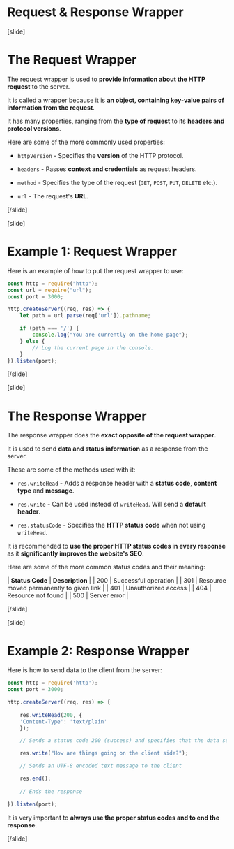 # Request & Response Wrapper

[slide]

# The Request Wrapper

The request wrapper is used to **provide information about the HTTP request** to the server.

It is called a wrapper because it is **an object, containing key-value pairs of information from the request**.

It has many properties, ranging from the **type of request** to its **headers and protocol versions**.

Here are some of the more commonly used properties:

- `httpVersion` - Specifies the **version** of the HTTP protocol.

- `headers` - Passes **context and credentials** as request headers.

- `method` - Specifies the type of the request (`GET`, `POST`, `PUT`, `DELETE` etc.).

- `url` - The request's **URL**.

[/slide]

[slide]

# Example 1: Request Wrapper

Here is an example of how to put the request wrapper to use:

```js
const http = require("http");
const url = require("url");
const port = 3000;

http.createServer((req, res) => {
    let path = url.parse(req['url']).pathname;

    if (path === '/') {
        console.log("You are currently on the home page");
    } else {
        // Log the current page in the console.
    }
}).listen(port);
```

[/slide]

[slide]

# The Response Wrapper

The response wrapper does the **exact opposite of the request wrapper**.

It is used to send **data and status information** as a response from the server.

These are some of the methods used with it: 

- `res.writeHead` - Adds a response header with a **status code**, **content type** and **message**.

- `res.write` - Can be used instead of `writeHead`. Will send a **default header**.

- `res.statusCode` - Specifies the **HTTP status code** when not using `writeHead`.

It is recommended to **use the proper HTTP status codes in every response** as it **significantly improves the website's SEO**.

Here are some of the more common status codes and their meaning: 

| **Status Code** | **Description** |
| 200 | Successful operation |
| 301 | Resource moved permanently to given link | 
| 401 | Unauthorized access |
| 404 | Resource not found | 
| 500 | Server error |

[/slide]

[slide]

# Example 2: Response Wrapper

Here is how to send data to the client from the server:

```js
const http = require('http');
const port = 3000;

http.createServer((req, res) => {
    
    res.writeHead(200, {
    'Content-Type': 'text/plain'
    }); 

    // Sends a status code 200 (success) and specifies that the data sent will be of type text

    res.write("How are things going on the client side?");

    // Sends an UTF-8 encoded text message to the client

    res.end();  
    
    // Ends the response

}).listen(port);

```

It is very important to **always use the proper status codes and to end the response**.

[/slide]
